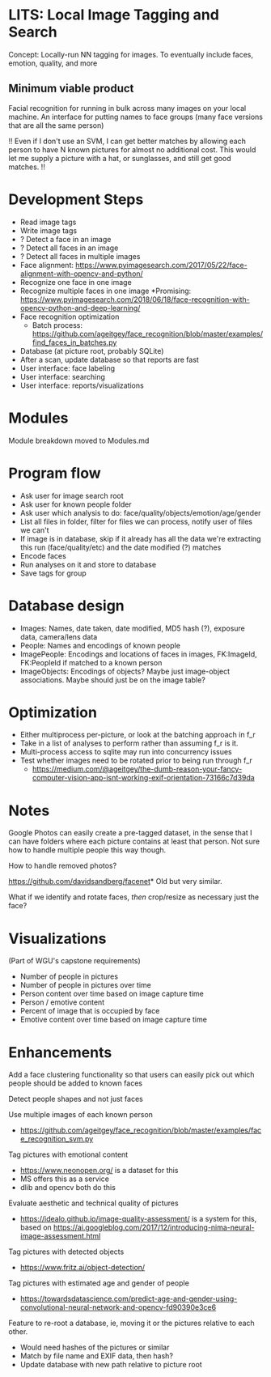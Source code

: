 # LITS: Local Image Tagging and Search
Concept: Locally-run NN tagging for images. To eventually include faces, emotion, quality, and more

## Minimum viable product
Facial recognition for running in bulk across many images on your local machine.
An interface for putting names to face groups (many face versions that are all the same person)

!! Even if I don't use an SVM, I can get better matches by allowing each person to have N known pictures for almost no additional cost. This would let me supply a picture with a hat, or sunglasses, and still get good matches. !!

# Development Steps
* Read image tags
* Write image tags
* ? Detect a face in an image
* ? Detect all faces in an image
* ? Detect all faces in multiple images
* Face alignment: https://www.pyimagesearch.com/2017/05/22/face-alignment-with-opencv-and-python/
* Recognize one face in one image
* Recognize multiple faces in one image
   *Promising: https://www.pyimagesearch.com/2018/06/18/face-recognition-with-opencv-python-and-deep-learning/
* Face recognition optimization
   * Batch process: https://github.com/ageitgey/face_recognition/blob/master/examples/find_faces_in_batches.py
* Database (at picture root, probably SQLite)
* After a scan, update database so that reports are fast
* User interface: face labeling
* User interface: searching
* User interface: reports/visualizations

# Modules
Module breakdown moved to Modules.md

# Program flow
* Ask user for image search root
* Ask user for known people folder
* Ask user which analysis to do: face/quality/objects/emotion/age/gender
* List all files in folder, filter for files we can process, notify user of files we can't
* If image is in database, skip if it already has all the data we're extracting this run (face/quality/etc) and the date modified (?) matches
* Encode faces
* Run analyses on it and store to database
* Save tags for group

# Database design
* Images: Names, date taken, date modified, MD5 hash (?), exposure data, camera/lens data
* People: Names and encodings of known people
* ImagePeople: Encodings and locations of faces in images, FK:ImageId, FK:PeopleId if matched to a known person
* ImageObjects: Encodings of objects? Maybe just image-object associations. Maybe should just be on the image table?

# Optimization
* Either multiprocess per-picture, or look at the batching approach in f_r
* Take in a list of analyses to perform rather than assuming f_r is it.
* Multi-process access to sqlite may run into concurrency issues
* Test whether images need to be rotated prior to being run through f_r
   * https://medium.com/@ageitgey/the-dumb-reason-your-fancy-computer-vision-app-isnt-working-exif-orientation-73166c7d39da

# Notes 
Google Photos can easily create a pre-tagged dataset, in the sense that I can have folders where each picture contains at least that person. Not sure how to handle multiple people this way though.

How to handle removed photos?

https://github.com/davidsandberg/facenet* Old but very similar.

What if we identify and rotate faces, *then* crop/resize as necessary just the face?




# Visualizations
(Part of WGU's capstone requirements)
* Number of people in pictures
* Number of people in pictures over time
* Person content over time based on image capture time
* Person / emotive content
* Percent of image that is occupied by face
* Emotive content over time based on image capture time
 
 
 
# Enhancements
Add a face clustering functionality so that users can easily pick out which people should be added to known faces

Detect people shapes and not just faces

Use multiple images of each known person
* https://github.com/ageitgey/face_recognition/blob/master/examples/face_recognition_svm.py

Tag pictures with emotional content
* https://www.neonopen.org/ is a dataset for this
* MS offers this as a service
* dlib and opencv both do this

Evaluate aesthetic and technical quality of pictures
* https://idealo.github.io/image-quality-assessment/ is a system for this, based on https://ai.googleblog.com/2017/12/introducing-nima-neural-image-assessment.html

Tag pictures with detected objects
* https://www.fritz.ai/object-detection/

Tag pictures with estimated age and gender of people
* https://towardsdatascience.com/predict-age-and-gender-using-convolutional-neural-network-and-opencv-fd90390e3ce6

Feature to re-root a database, ie, moving it or the pictures relative to each other.
* Would need hashes of the pictures or similar
* Match by file name and EXIF data, then hash?
* Update database with new path relative to picture root